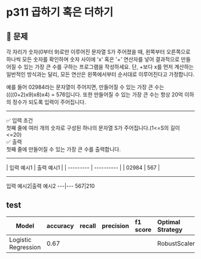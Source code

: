 # p311 곱하기 혹은 더하기
## 🔔 문제
각 자리가 숫자(0부터 9)로만 이루어진 문자열 S가 주어졌을 때, 왼쪽부터 오른쪽으로 하나씩 모든 숫자를 확인하며 숫자 사이에 'x' 혹은 '+' 연산자를 넣어 결과적으로 만들어질 수 있는 가장 큰 수를 구하는 프로그램을 작성하세요. 단, +보다 x를 먼저 계산하는 일반적인 방식과는 달리, 모든 연산은 왼쪽에서부터 순서대로 이루어진다고 가정합니다.

예를 들어 02984라는 문자열이 주어지면, 만들어질 수 있는 가장 큰 수는 ((((0+2)x9)x8)x4) = 576입니다. 또한 만들어질 수 있는 가장 큰 수는 항상 20억 이하의 정수가 되도록 입력이 주어집니다.
<hr>

✅ 입력 조건
<br>
첫째 줄에 여러 개의 숫자로 구성된 하나의 문자열 S가 주어집니다.(1<=S의 길이<=20)
<br>
✅ 출력
<br>
첫째 줄에 만들어질 수 있는 가장 큰 수를 출력합니다.

<hr>
| 입력 예시1 | 출력 예시1 |
| --------- | ---------- |
| 02984 | 567 | 
<br>
<hr>
입력 예시2|출력 예시2
---|---
567|210

## test
  |           Model           |  accuracy |       recall       |      precision     |      f1 score      |         Optimal Strategy       |
  |---------------------------|:----------|:-------------------|:-------------------|:-------------------|:-------------------------------|
  | Logistic Regression       |   0.67    |                    |                    |                    | RobustScaler                   |


